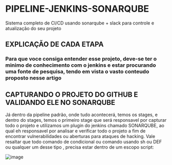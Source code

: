 # PIPELINE-JENKINS-SONARQUBE
Sistema completo de CI/CD usando sonarqube + slack para controle e atualização do seu projeto

## EXPLICAÇÃO DE CADA ETAPA

### Para que voce consiga entender esse projeto, deve-se ter o minimo de conhecimento com o jenkins e estar procurando uma fonte de pesquisa, tendo em vista o vasto conteudo proposto nesse artigo

## CAPTURANDO O PROJETO DO GITHUB E VALIDANDO ELE NO SONARQUBE

  Já dentro da pipeline padrão, onde tudo acontecerá, temos os stages, e dentro do stages, temos o primeiro stage que será responsavel por capturar todo o projeto e utilizamos um plugin do jenkins chamado SONARQUBE, ao qual eh responsavel por analisar e verificar todo o projeto a fim de encontrar vulnerabilidades ou aberturas para ataques de hacking.
  Vale resaltar que todo comando de condicional ou comando usando sh ou DEF ou qualquer um desse tipo , precisa estar dentro de um escopo script:
  
  ![image](https://user-images.githubusercontent.com/37802657/129756534-ff50da9c-a0ed-468d-8ec2-26f22441dcc2.png)
  
